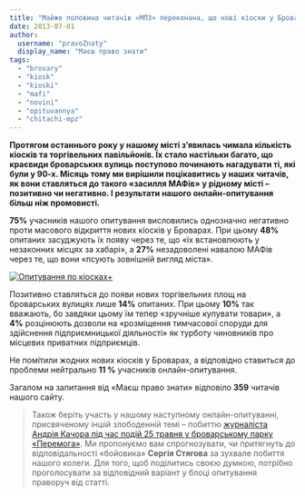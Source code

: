 ```yaml
---
title: "Майже половина читачів «МПЗ» переконана, що нові кіоски у Броварах встановлюють незаконно за хабарі"
date: 2013-07-01
author: 
  username: "pravoZnaty"
  display_name: "Маєш право знати"
tags: 
  - "brovary"
  - "kiosk"
  - "kioski"
  - "mafi"
  - "novini"
  - "opituvannya"
  - "chitachi-mpz"
---
```


**Протягом останнього року у нашому місті з’явилась чимала кількість кіосків та торгівельних павільйонів. Їх стало настільки багато, що краєвиди броварських вулиць поступово починають нагадувати ті, які були у 90-х. Місяць тому ми вирішили поцікавитись у наших читачів, як вони ставляться до такого «засилля МАФів» у рідному місті – позитивно чи негативно. І результати нашого онлайн-опитування більш ніж промовисті.**

**75%** учасників нашого опитування висловились однозначно негативно проти масового відкриття нових кіосків у Броварах. При цьому **48%** опитаних засуджують їх появу через те, що «їх встановлюють у незаконних місцях за хабарі», а **27%** незадоволені навалою МАФів через те, що вони «псують зовнішній вигляд міста».

[![Опитування по кіосках+](https://mpz.brovary.org/wp-content/uploads/2013/07/Opituvannya-po-kioskah-.png)](https://mpz.brovary.org/wp-content/uploads/2013/07/Opituvannya-po-kioskah-.png)

Позитивно ставляться до появи нових торгівельних площ на броварських вулицях лише **14%** опитаних. При цьому **10%** так вважають, бо завдяки цьому їм тепер «зручніше купувати товари», а **4%** розцінюють дозволи на «розміщення тимчасової споруди для здійснення підприємницької діяльності» як турботу чиновників про місцевих приватних підприємців.

Не помітили жодних нових кіосків у Броварах, а відповідно ставиться до проблеми нейтрально **11 %** учасників онлайн-опитування.

Загалом на запитання від «Маєш право знати» відповіло **359** читачів нашого сайту.

> Також беріть участь у нашому наступному онлайн-опитуванні, присвяченому іншій злободенній темі – побиттю [журналіста Андрія Качора під час подій 25 травня у броварському парку «Перемога»](https://mpz.brovary.org/brovarskiy-titushko-viyavivsya-dvichi-sudimim-retsidivistom/). Ми пропонуємо вам спрогнозувати, чи притягнуть до відповідальності «бойовика» **Сергія Стягова** за зухвале побиття нашого колеги. Для того, щоб поділитись своєю думкою, потрібно проголосувати за відповідний варіант у блоці опитування праворуч від статті.
